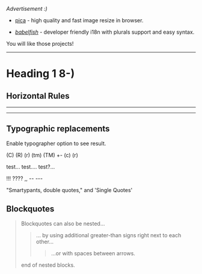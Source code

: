 

_Advertisement :)_

- [pica](https://nodeca.github.io/pica/demo/) -  high quality and fast image resize in browser.

- _[babelfish](https://github.com/nodeca/babelfish/)_  - developer friendly i18n with plurals support and easy syntax.

You will like those projects!

---

# Heading 1 8-)

## Horizontal Rules

***

---

## Typographic replacements

Enable typographer option to see result.


(C) (R) (r) (tm) (TM) +- (c) (r)


test... test.... test?... 

!!!  ???? ,, -- ---

"Smartypants, double quotes," and  'Single Quotes' 


## Blockquotes

> Blockquotes can also be nested...
>> ... by using additional greater-than signs right next to each other...
>>> ...or with spaces between arrows.
> 
> end of nested blocks.
